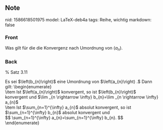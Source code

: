 ## Note
nid: 1586618501975
model: LaTeX-deb4a
tags: Reihe, wichtig
markdown: false

### Front
Was gilt für die die Konvergenz nach Umordnung von $\left(a_{n}\right)$.

### Back
% Satz 3.11<div>
</div><div>Es sei $\left(b_{n}\right)$ eine Umordnung von $\left(a_{n}\right) .$ Dann gilt:
\begin{enumerate}</div><div>\item Ist $\left(a_{n}\right)$ konvergent, so ist $\left(b_{n}\right)$ konvergent und $\lim _{n \rightarrow \infty} b_{n}=\lim _{n \rightarrow \infty} a_{n}$
</div><div>\item <span>Ist $\sum_{n=1}^{\infty} a_{n}$ absolut konvergent, so ist $\sum_{n=1}^{\infty} b_{n}$ absolut konvergent und</span></div>$$
\sum_{n=1}^{\infty} a_{n}=\sum_{n=1}^{\infty} b_{n}.
$$<div>\end{enumerate}</div>
